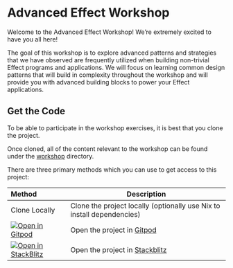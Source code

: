# Advanced Effect Workshop

Welcome to the Advanced Effect Workshop! We’re extremely excited to have you all here!

The goal of this workshop is to explore advanced patterns and strategies that we have observed are frequently utilized when building non-trivial Effect programs and applications. We will focus on learning common design patterns that will build in complexity throughout the workshop and will provide you with advanced building blocks to power your Effect applications.

## Get the Code

To be able to participate in the workshop exercises, it is best that you clone the project.

Once cloned, all of the content relevant to the workshop can be found under the [workshop](workshop/) directory.

There are three primary methods which you can use to get access to this project:

| Method                                                                                                                                                              | Description                                                            |
| :------------------------------------------------------------------------------------------------------------------------------------------------------------------ | ---------------------------------------------------------------------- |
| Clone Locally                                                                                                                                                       | Clone the project locally (optionally use Nix to install dependencies) |
| [![Open in Gitpod](https://img.shields.io/badge/Gitpod-ready--to--code-908a85?logo=gitpod)](https://gitpod.io/#https://github.com/IMax153/advanced-effect-workshop) | Open the project in [Gitpod](https://gitpod.io/)                       |
| [![Open in StackBlitz](https://developer.stackblitz.com/img/open_in_stackblitz.svg)](https://stackblitz.com/fork/github/IMax153/advanced-effect-workshop)           | Open the project in [Stackblitz](https://stackblitz.com/)              |
